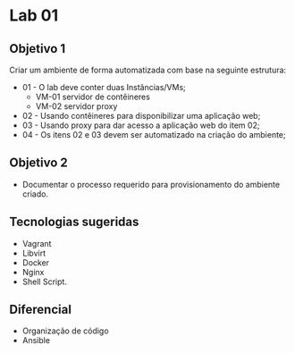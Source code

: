 # Lab 01

## Objetivo 1
Criar um ambiente de forma automatizada com base na seguinte estrutura:
- 01 - O lab deve conter duas Instâncias/VMs;
   - VM-01 servidor de contêineres
   - VM-02 servidor proxy
- 02 - Usando contêineres para disponibilizar uma aplicação web;
- 03 - Usando proxy para dar acesso a aplicação web do item 02;
- 04 - Os itens 02 e 03 devem ser automatizado na criação do ambiente;

## Objetivo 2
- Documentar o processo requerido para provisionamento do ambiente criado.

## Tecnologias sugeridas
- Vagrant
- Libvirt 
- Docker
- Nginx
- Shell Script.

## Diferencial
- Organização de código
- Ansible
